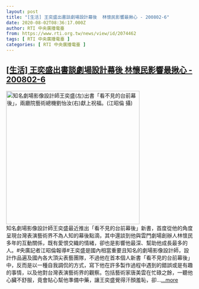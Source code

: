 ```yaml
---
layout: post
title: "[生活] 王奕盛出書談劇場設計幕後  林懷民影響最揪心 - 200802-6"
date: 2020-08-02T08:36:17.000Z
author: RTI 中央廣播電臺
from: https://www.rti.org.tw/news/view/id/2074462
tags: [ RTI 中央廣播電臺 ]
categories: [ RTI 中央廣播電臺 ]
---
```

<!--1596357377000-->
[[生活] 王奕盛出書談劇場設計幕後  林懷民影響最揪心 - 200802-6](https://www.rti.org.tw/news/view/id/2074462)
------

<div>
<img src="https://static.rti.org.tw/assets/thumbnails/2020/08/02/b8bf8374bbfd23cf89186e1f78610949.jpg" width="360" alt="知名劇場影像設計師王奕盛(左)出書「看不見的台前幕後」，兩廳院藝術總機劉怡汝(右)獻上祝福。(江昭倫 攝)" title="知名劇場影像設計師王奕盛(左)出書「看不見的台前幕後」，兩廳院藝術總機劉怡汝(右)獻上祝福。(江昭倫 攝)"><br>知名劇場影像設計師王奕盛最近推出「看不見的台前幕後」新書，首度從他的角度呈現台灣表演藝術界不為人知的幕後點滴，其中還談到他與雲門劇場創辦人林懷民多年的互動關係，既有愛恨交織的情緒，卻也是影響他最深、幫助他成長最多的人。#央廣記者江昭倫報導#王奕盛是國內相當重要且知名的劇場影像設計師，設計作品遍及國內各大頂尖表藝團隊，不過他在首本個人新書「看不見的台前幕後」中，反而是以一種自我調侃的方式，寫下他在許多製作過程中遇到的錯誤或是有趣的事情，以及他對台灣表演藝術界的觀察。包括藝術家唐美雲在忙碌之餘，一聽他心臟不舒服，竟會貼心幫他準備中藥，讓王奕盛覺得汗顏羞恥，卻...<a target="_blank" href="https://www.rti.org.tw/news/view/id/2074462">...more</a>
</div>
